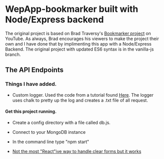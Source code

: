 # WepApp-bookmarker built with Node/Express backend

The original project is based on Brad Traversy's [Bookmarker project](https://youtu.be/DIVfDZZeGxM) on YouTube.
As always, Brad encourages his viewers to make the project their own and I have done that by implimenting this app with a Node/Express Backend. The original project with updated ES6 syntax is in the vanilla-js branch.

## The API Endpoints

### Things I have added.

- Custom logger. Used the code from a tutorial found [Here](https://codesource.io/creating-a-logging-middleware-in-expressjs/). The logger uses chalk to pretty up the log and creates a .txt file of all request.

#### Get this project running.

- Create a config directory with a file called db.js.
- Connect to your MongoDB instance
- In the command line type "npm start"

- [Not the most "React"ive way to handle clear forms but it works](https://stackoverflow.com/questions/52504275/reset-form-input-values-in-react)